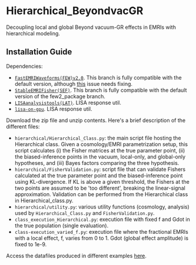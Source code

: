 # Hierarchical_BeyondvacGR
Decoupling local and global Beyond vacuum-GR effects in EMRIs with hierarchical modeling.

## Installation Guide

Dependencies:
- [`FastEMRIWaveforms(FEW)v2.0`](https://github.com/znasipak/FastEMRIWaveforms-Soton-Hackathon-2025/tree/Kerr_Equatorial_Eccentric). This branch is fully compatible with the default version, although [this](https://github.com/znasipak/FastEMRIWaveforms-Soton-Hackathon-2025/issues/55) issue needs fixing.
- [`StableEMRIFisher(SEF)`](https://github.com/perturber/StableEMRIFisher/tree/few2_package). This branch is fully compatible with the default version of the few2_package branch.
- [`LISAanalysistools(LAT)`](https://github.com/mikekatz04/LISAanalysistools/tree/main). LISA response util.
- [`lisa-on-gpu`](https://github.com/mikekatz04/lisa-on-gpu/tree/master). LISA response util.

Download the zip file and unzip contents. Here's a brief description of the different files:

- `hierarchical/Hierarchical_Class.py`: the main script file hosting the Hierarchical class. Given a cosmology/EMRI parametrization setup, this script calculates (i) the Fisher matrices at the true parameter point, (ii) the biased-inference points in the vacuum, local-only, and global-only hypotheses, and (iii) Bayes factors comparing the three hypothesis.
- `hierarchical/FisherValidation.py`: script file that can validate Fishers calculated at the true parameter point and the biased-inference point using KL-divergence. If KL is above a given threshold, the Fishers at the two points are assumed to be 'too different', breaking the linear-signal approximation. Validation can be performed from the Hierarchical class in Hierarchical_class.py.
- `hierarchical/utility.py`: various utility functions (cosmology, analysis) used by `Hierarchical_Class.py` and `FisherValidation.py`.
- `class_execution_Hierarchical.py`: execution file with fixed f and Gdot in the true population (single evaluation).
- `class-execution_varied_f.py`: execution file where the fractional EMRIs with a local effect, f, varies from 0 to 1. Gdot (global effect amplitude) is fixed to 1e-9.

Access the datafiles produced in different examples [here](https://zenodo.org/records/15362412?token=eyJhbGciOiJIUzUxMiJ9.eyJpZCI6IjY2N2RjZjkwLTdjYmYtNDEyMi05YjI2LWNiYTFjNTg0MzFiNSIsImRhdGEiOnt9LCJyYW5kb20iOiI0NzI1ODIxM2U1YWVlNjQ2ZTY0YjA3NjU1Njg1YTliMyJ9.FioeGIWlXePv3N0ozFbiWZOgCARcYeYx-J6y4Yy1DJ_xrVVVB5paCgbrXQBoyOj_Lpm7tl5zX-vjwelFDJkF5Q).
